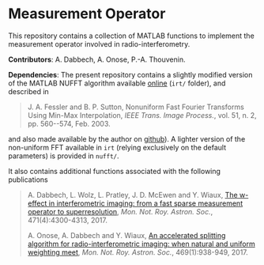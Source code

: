 # Measurement Operator

This repository contains a collection of MATLAB functions to implement the measurement operator involved in radio-interferometry.

**Contributors**: A. Dabbech, A. Onose, P.-A. Thouvenin.

**Dependencies**: The present repository contains a slightly modified version of the MATLAB NUFFT algorithm available [online](http://web.eecs.umich.edu/~fessler/irt/fessler.tgz) (`irt/` folder), and described in
> J. A. Fessler and B. P. Sutton, Nonuniform Fast Fourier Transforms Using Min-Max Interpolation, *IEEE Trans. Image Process.*, vol. 51, n. 2, pp. 560--574, Feb. 2003.

and also made available by the author on [github](https://github.com/JeffFessler/mirt)). A lighter version of the non-uniform FFT available in `irt` (relying exclusively on the default parameters) is provided in `nufft/`.

It also contains additional functions associated with the following publications
> A. Dabbech, L. Wolz, L. Pratley, J. D. McEwen and Y. Wiaux, [The w-effect in interferometric imaging: from a fast sparse measurement operator to superresolution](http://dx.doi.org/10.1093/mnras/stx1775), *Mon. Not. Roy. Astron. Soc.*, 471(4):4300-4313, 2017.
>
> A. Onose, A. Dabbech and Y. Wiaux, [An accelerated splitting algorithm for radio-interferometric imaging: when natural and uniform weighting meet](http://dx.doi.org/10.1093/mnras/stx755), *Mon. Not. Roy. Astron. Soc.*, 469(1):938-949, 2017.
